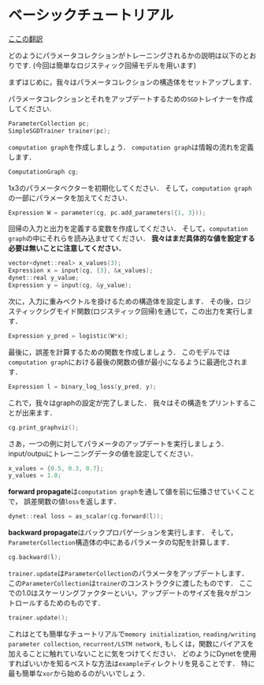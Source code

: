 # ベーシックチュートリアル

[ここの翻訳](https://dynet.readthedocs.io/en/latest/cpp_basic_tutorial.html)

どのようにパラメータコレクションがトレーニングされるかの説明は以下のとおりです.
(今回は簡単なロジスティック回帰モデルを用います)

まずはじめに，我々はパラメータコレクションの構造体をセットアップします．

パラメータコレクションとそれをアップデートするための`SGD`トレイナーを作成してください.

```C++
ParameterCollection pc;
SimpleSGDTrainer trainer(pc);
```

`computation graph`を作成しましょう．
`computation graph`は情報の流れを定義します．

```C++
ComputationGraph cg;
```

1x3のパラメータベクターを初期化してください．
そして，`computation graph`の一部にパラメータを加えてください．

```C++
Expression W = parameter(cg, pc.add_parameters({1, 3}));
```

回帰の入力と出力を定義する変数を作成してください．
そして，`computation graph`の中にそれらを読み込ませてください．
**我々はまだ具体的な値を設定する必要は無いことに注意してください．**

```C++
vector<dynet::real> x_values(3);
Expression x = input(cg, {3}, &x_values);
dynet::real y_value;
Expression y = input(cg, &y_value);
```

次に，入力に重みベクトルを掛けるための構造体を設定します．
その後，ロジスティックシグモイド関数(ロジスティック回帰)を通じて，この出力を実行します．

```C++
Expression y_pred = logistic(W*x);
```

最後に，誤差を計算するための関数を作成しましょう．
このモデルでは`computation graph`における最後の関数の値が最小になるように最適化されます．

```C++
Expression l = binary_log_loss(y_pred, y);
```

これで，我々はgraphの設定が完了しました．
我々はその構造をプリントすることが出来ます．

```C++
cg.print_graphviz();
```

さあ，一つの例に対してパラメータのアップデートを実行しましょう．
input/outpuにトレーニングデータの値を設定してください．

```C++
x_values = {0.5, 0.3, 0.7};
y_values = 1.0;
```

**forward propagate**は`computation graph`を通して値を前に伝播させていくことで，
誤差関数の値`loss`を返します．

```C++
dynet::real loss = as_scalar(cg.forward(l));
```

**backward propagate**はバックプロパゲーションを実行します．
そして，`ParameterCollection`構造体の中にあるパラメータの勾配を計算します．

```C++
cg.backward(l);
```

`trainer.update`は`ParameterCollection`のパラメータをアップデートします．
この`ParameterCollection`は`trainer`のコンストラクタに渡したものです．
ここでの1.0はスケーリングファクターといい，アップデートのサイズを我々がコントロールするためのものです．

```C++
trainer.update();
```

これはとても簡単なチュートリアルで`memory initialization`, `reading/writing parameter collection`, `recurrent/LSTM network`,
もしくは，関数にバイアスを加えることに触れていないことに気をつけてください．
どのようにDynetを使用すればいいかを知るベストな方法は`example`ディレクトリを見ることです．
特に最も簡単な`xor`から始めるのがいいでしょう．
